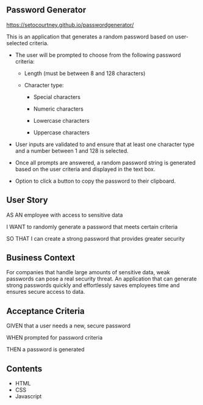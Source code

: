 ## Password Generator

https://setocourtney.github.io/passwordgenerator/

This is an application that generates a random password based on user-selected criteria. 

* The user will be prompted to choose from the following password criteria:

    * Length (must be between 8 and 128 characters)

    * Character type:

        * Special characters 

        * Numeric characters

        * Lowercase characters

        * Uppercase characters

* User inputs are validated to and ensure that at least one character type and a number between 1 and 128 is selected.

* Once all prompts are answered, a random password string is generated based on the user criteria and displayed in the text box. 

* Option to click a button to copy the password to their clipboard.

## User Story

AS AN employee with access to sensitive data

I WANT to randomly generate a password that meets certain criteria

SO THAT I can create a strong password that provides greater security

## Business Context

For companies that handle large amounts of sensitive data, weak passwords can pose a real security threat. An application that can generate strong passwords quickly and effortlessly saves employees time and ensures secure access to data.

## Acceptance Criteria

GIVEN that a user needs a new, secure password

WHEN prompted for password criteria

THEN a password is generated

## Contents

* HTML
* CSS
* Javascript

